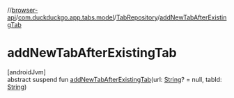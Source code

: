 //[browser-api](../../../index.md)/[com.duckduckgo.app.tabs.model](../index.md)/[TabRepository](index.md)/[addNewTabAfterExistingTab](add-new-tab-after-existing-tab.md)

# addNewTabAfterExistingTab

[androidJvm]\
abstract suspend fun [addNewTabAfterExistingTab](add-new-tab-after-existing-tab.md)(url: [String](https://kotlinlang.org/api/latest/jvm/stdlib/kotlin/-string/index.html)? = null, tabId: [String](https://kotlinlang.org/api/latest/jvm/stdlib/kotlin/-string/index.html))
